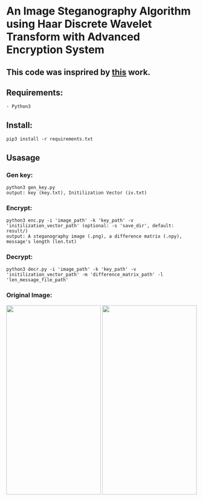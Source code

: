 # An Image Steganography Algorithm using Haar Discrete Wavelet Transform with Advanced Encryption System
## This code was insprired by [this](https://www.researchgate.net/publication/308881224_An_Image_Steganography_Algorithm_using_Haar_Discrete_Wavelet_Transform_with_Advanced_Encryption_System) work.
## Requirements:
    - Python3
## Install:
    pip3 install -r requirements.txt
## Usasage
 ### Gen key: 
    python3 gen_key.py
    output: key (key.txt), Initilization Vector (iv.txt)
 ### Encrypt: 
    python3 enc.py -i 'image_path' -k 'key_path' -v 'initilization_vector_path' (optional: -s 'save_dir', default: result/)
    output: A steganography image (.png), a difference matrix (.npy), message's length (len.txt)
 ### Decrypt: 
    python3 decr.py -i 'image_path' -k 'key_path' -v 'initilization_vector_path' -m 'difference_matrix_path' -l 'len_message_file_path'
 ### Original Image:
 <img src='https://user-images.githubusercontent.com/45412532/80194093-1798a800-8644-11ea-81f8-f99a0ce32c19.png'  width="250" height="500">
 <img src='https://user-images.githubusercontent.com/45412532/80194594-cdfc8d00-8644-11ea-9d8d-0587f660819d.png' width="250" height="500">
 
 

    
